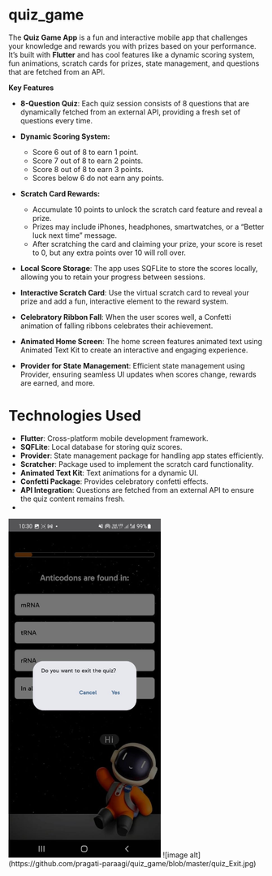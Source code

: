 # quiz_game
The **Quiz Game App** is a fun and interactive mobile app that challenges your knowledge and rewards you with prizes based on your performance. It’s built with **Flutter** and has cool features like a dynamic scoring system, fun animations, scratch cards for prizes, state management, and questions that are fetched from an API.

**Key Features**
- **8-Question Quiz**: Each quiz session consists of 8 questions that are dynamically fetched from an external API, providing a fresh set of questions every time.

- **Dynamic Scoring System:**
  - Score 6 out of 8 to earn 1 point.
  - Score 7 out of 8 to earn 2 points.
  - Score 8 out of 8 to earn 3 points.
  - Scores below 6 do not earn any points.

- **Scratch Card Rewards:**
  - Accumulate 10 points to unlock the scratch card feature and reveal a prize.
  - Prizes may include iPhones, headphones, smartwatches, or a “Better luck next time” message.
  - After scratching the card and claiming your prize, your score is reset to 0, but any extra points over 10 will roll over.

- **Local Score Storage**: The app uses SQFLite to store the scores locally, allowing you to retain your progress between sessions.

- **Interactive Scratch Card**: Use the virtual scratch card to reveal your prize and add a fun, interactive element to the reward system.

- **Celebratory Ribbon Fall**: When the user scores well, a Confetti animation of falling ribbons celebrates their achievement.

- **Animated Home Screen**: The home screen features animated text using Animated Text Kit to create an interactive and engaging experience.

- **Provider for State Management**: Efficient state management using Provider, ensuring seamless UI updates when scores change, rewards are earned, and more.

# Technologies Used
- **Flutter**: Cross-platform mobile development framework.
- **SQFLite**: Local database for storing quiz scores.
- **Provider**: State management package for handling app states efficiently.
- **Scratcher**: Package used to implement the scratch card functionality.
- **Animated Text Kit**: Text animations for a dynamic UI.
- **Confetti Package**: Provides celebratory confetti effects.
- **API Integration**: Questions are fetched from an external API to ensure the quiz content remains fresh.
- 
<img src="https://github.com/pragati-paraagi/quiz_game/blob/master/quiz_Exit.jpg" width="300" />
![image alt](https://github.com/pragati-paraagi/quiz_game/blob/master/quiz_Exit.jpg)
